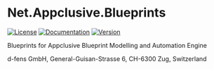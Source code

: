# Net.Appclusive.Blueprints
[![License](https://img.shields.io/badge/license-Apache%20License%202.0-blue.svg)](https://github.com/Appclusive/Net.Appclusive.Blueprints/blob/master/LICENSE)
[![Documentation](https://readthedocs.org/projects/pip/badge/)](http://docs.appclusive.net/en/latest/Endpoints/Core/Catalogue/Blueprint/)
[![Version](https://img.shields.io/nuget/v/Net.Appclusive.Blueprints.svg)](https://www.nuget.org/packages/Net.Appclusive.Blueprints/)

Blueprints for Appclusive Blueprint Modelling and Automation Engine

d-fens GmbH, General-Guisan-Strasse 6, CH-6300 Zug, Switzerland
